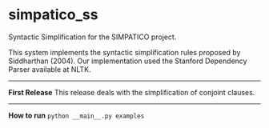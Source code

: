 # simpatico_ss
Syntactic Simplification for the SIMPATICO project.

This system implements the syntactic simplification rules proposed by Siddharthan (2004).
Our implementation used the Stanford Dependency Parser available at NLTK. 

-----------------------------------------------------------------------
**First Release**
This release deals with the simplification of conjoint clauses.

-----------------------------------------------------------------------
**How to run**
`python __main__.py examples`

